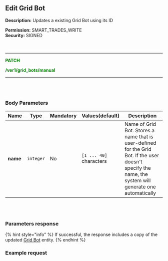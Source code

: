 ## Edit Grid Bot<br>

**Description:**
Updates a existing Grid Bot using its ID<br>

**Permission:** SMART_TRADES_WRITE<br>
**Security:** SIGNED<br>
<br>
<br>

-------- 

<mark style="color:green;background-color:white"> **PATCH**

<mark style="color:green;background-color:white"> **/ver1/grid_bots/manual**

-------- 

<br>
<br>

### Body Parameters<br>

| Name | Type |	Mandatory |	Values(default)	| Description|
|------|------|-----------|-----------------|------------|
|**name**  | `integer`	| No | `[1 ... 40]` characters	| Name of Grid Bot. Stores a name that is user-defined for the Grid Bot. If the user doesn't specify the name, the system will generate one automatically |

<br>
<br>

### Parameters response<br>

{% hint style="info" %}
If successful, the response includes a copy of the updated [Grid Bot](./README.md) entity.
{% endhint %}


### Example request<br>